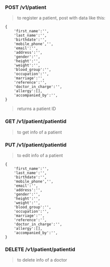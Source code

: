 

### POST /v1/patient
> to register a patient, post with data like this:
```
{
    'first_name':'',
    'last_name':'',
    'birthdate':'',
    'mobile_phone','',
    'email':'',
    'address':'',
    'gender':'',
    'height':'',
    'weight':'',
    'blood_group':'',
    'occupation':'',
    'marriage':'',
    'reference':'',
    'doctor_in_charge':'',
    'allergy':[],
    'accompanied_by':'',
}
```
> returns a patient ID


### GET /v1/patient/patientid
> to get info of a patient


### PUT /v1/patient/patientid
> to edit info of a patient
```
{
    'first_name':'',
    'last_name':'',
    'birthdate':'',
    'mobile_phone','',
    'email':'',
    'address':'',
    'gender':'',
    'height':'',
    'weight':'',
    'blood_group':'',
    'occupation':'',
    'marriage':'',
    'reference':'',
    'doctor_in_charge':'',
    'allergy':[],
    'accompanied_by':'',
}
```

### DELETE /v1/patient/patientid
> to delete info of a doctor
